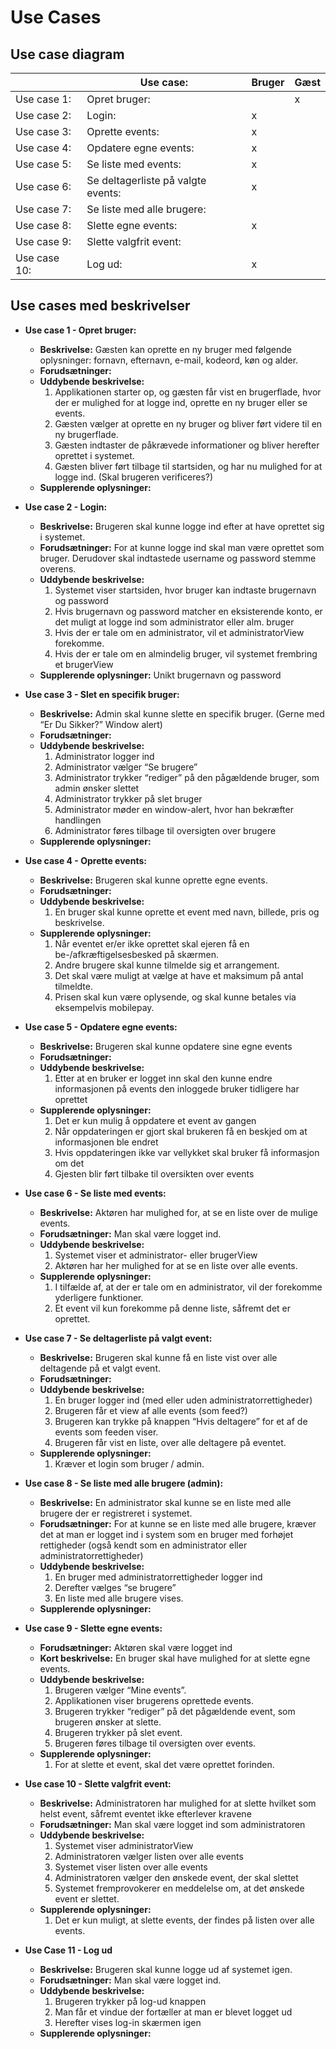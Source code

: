 
# Use Cases

## Use case diagram
|             | Use case:     | Bruger | Gæst | 
|-------------|---------------|--------|------|
| Use case 1: | Opret bruger: |        |   x  |
| Use case 2: | Login: |   x    |     |
| Use case 3: | Oprette events: |   x    |     |
| Use case 4: | Opdatere egne events: |   x    |     |
| Use case 5: | Se liste med events: |   x    |     |
| Use case 6: | Se deltagerliste på valgte events: |   x    |     |
| Use case 7: | Se liste med alle brugere: |       |     |
| Use case 8: | Slette egne events: |   x    |     |
| Use case 9: | Slette valgfrit event: |       |     |
| Use case 10: | Log ud: |   x    |     |

## Use cases med beskrivelser

- **Use case 1 - Opret bruger:**
	- **Beskrivelse:** Gæsten kan oprette en ny bruger med følgende oplysninger: fornavn, efternavn, e-mail, kodeord, køn og alder. 
	- **Forudsætninger:** 
	- **Uddybende beskrivelse:**
		1. Applikationen starter op, og gæsten får vist en brugerflade, hvor der er mulighed for at logge ind, oprette en ny bruger eller se events.
		2. Gæsten vælger at oprette en ny bruger og bliver ført videre til en ny brugerflade.
		3. Gæsten indtaster de påkrævede informationer og bliver herefter oprettet i systemet.
		4. Gæsten bliver ført tilbage til startsiden, og har nu mulighed for at logge ind. (Skal brugeren verificeres?) 
	- **Supplerende oplysninger:**

- **Use case 2 - Login:**
	- **Beskrivelse:** Brugeren skal kunne logge ind efter at have oprettet sig i systemet.
	- **Forudsætninger:** For at kunne logge ind skal man være oprettet som bruger. Derudover skal indtastede username og password stemme overens.
	- **Uddybende beskrivelse:**
		1. Systemet viser startsiden, hvor bruger kan indtaste brugernavn og password
		2. Hvis brugernavn og password matcher en eksisterende konto, er det muligt at logge ind som administrator eller alm. bruger
		3. Hvis der er tale om en administrator, vil et administratorView forekomme. 
		4. Hvis der er tale om en almindelig bruger, vil systemet frembring et brugerView
	- **Supplerende oplysninger:** Unikt brugernavn og password

- **Use case 3 - Slet en specifik bruger:** 
	- **Beskrivelse:** Admin skal kunne slette en specifik bruger. (Gerne med “Er Du Sikker?” Window alert)
	- **Forudsætninger:** 
	- **Uddybende beskrivelse:** 
		1. Administrator logger ind 
		2. Administrator vælger “Se brugere”
		3. Administrator trykker “rediger” på den pågældende bruger, som admin ønsker slettet
		4. Administrator trykker på slet bruger  
		5. Administrator møder en window-alert, hvor han bekræfter handlingen
		6. Administrator føres tilbage til oversigten over brugere 
	- **Supplerende oplysninger:**

- **Use case 4 - Oprette events:**
	- **Beskrivelse:** Brugeren skal kunne oprette egne events.
	- **Forudsætninger:** 
	- **Uddybende beskrivelse:**
		1. En bruger skal kunne oprette et event med navn, billede, pris og beskrivelse.
	- **Supplerende oplysninger:**
		1. Når eventet er/er ikke oprettet skal ejeren få en be-/afkræftigelsesbesked på skærmen.
		2. Andre brugere skal kunne tilmelde sig et arrangement.
		3. Det skal være muligt at vælge at have et maksimum på antal tilmeldte.
		4. Prisen skal kun være oplysende, og skal kunne betales via eksempelvis mobilepay. 

- **Use case 5 - Opdatere egne events:**
	- **Beskrivelse:** Brugeren skal kunne opdatere sine egne events 
	- **Forudsætninger:** 
	- **Uddybende beskrivelse:**
		1. Etter at en bruker er logget inn skal den kunne endre informasjonen på events den inloggede bruker tidligere har oprettet
	- **Supplerende oplysninger:**
		1. Det er kun mulig å oppdatere et event av gangen
		2. Når oppdateringen er gjort skal brukeren få en beskjed om at informasjonen ble endret
		3. Hvis oppdateringen ikke var vellykket skal bruker få informasjon om det
		4. Gjesten blir ført tilbake til oversikten over events

- **Use case 6 - Se liste med events:**
	- **Beskrivelse:** Aktøren har mulighed for, at se en liste over de mulige events.
	- **Forudsætninger:** Man skal være logget ind.
	- **Uddybende beskrivelse:**
		1. Systemet viser et administrator- eller brugerView
		2. Aktøren har her mulighed for at se en liste over alle events.
	- **Supplerende oplysninger:**
		1. I tilfælde af, at der er tale om en administrator, vil der forekomme yderligere funktioner.
		2. Et event vil kun forekomme på denne liste, såfremt det er oprettet. 

- **Use case 7 - Se deltagerliste på valgt event:**
	- **Beskrivelse:** Brugeren skal kunne få en liste vist over alle deltagende på et valgt event. 
	- **Forudsætninger:**
	- **Uddybende beskrivelse:**
		1. En bruger logger ind (med eller uden administratorrettigheder)
		2. Brugeren får et view af alle events (som feed?)
		3. Brugeren kan trykke på knappen “Hvis deltagere” for et af de events som feeden viser.
		4. Brugeren får vist en liste, over alle deltagere på eventet.	
	- **Supplerende oplysninger:**
		1. Kræver et login som bruger / admin.

- **Use case 8 - Se liste med alle brugere (admin):**
	- **Beskrivelse:** En administrator skal kunne se en liste med alle brugere der er registreret i systemet.
	- **Forudsætninger:** For at kunne se en liste med alle brugere, kræver det at man er logget ind i system som en bruger med forhøjet rettigheder (også kendt som en administrator eller administratorrettigheder) 
	- **Uddybende beskrivelse:**
		1. En bruger med administratorrettigheder logger ind 
		2. Derefter vælges “se brugere” 
		3. En liste med alle brugere vises. 
	- **Supplerende oplysninger:**
	
- **Use case 9 - Slette egne events:**
	- **Forudsætninger:** Aktøren skal være logget ind
	- **Kort beskrivelse:** En bruger skal have mulighed for at slette egne events. 
	- **Uddybende beskrivelse:**
		1. Brugeren vælger “Mine events”.
		2. Applikationen viser brugerens oprettede events. 
		3. Brugeren trykker “rediger” på det pågældende event, som brugeren  ønsker at slette.
		4. Brugeren trykker på slet event.   
		5. Brugeren føres tilbage til oversigten over events. 
	- **Supplerende oplysninger:**
		1. For at slette et event, skal det være oprettet forinden. 

- **Use case 10 - Slette valgfrit event:**
	- **Beskrivelse:** Administratoren har mulighed for at slette hvilket som helst event, såfremt eventet ikke efterlever kravene
	- **Forudsætninger:** Man skal være logget ind som administratoren
	- **Uddybende beskrivelse:**
		1. Systemet viser administratorView
		2. Administratoren vælger listen over alle events
		3. Systemet viser listen over alle events
		4. Administratoren vælger den ønskede event, der skal slettet
		5. Systemet fremprovokerer en meddelelse om, at det ønskede event er slettet.	
	- **Supplerende oplysninger:**
		1. Det er kun muligt, at slette events, der findes på listen over alle events.

- **Use Case 11 - Log ud**
	- **Beskrivelse:** Brugeren skal kunne logge ud af systemet igen.
	- **Forudsætninger:** Man skal være logget ind. 
	- **Uddybende beskrivelse:**
		1. Brugeren trykker på log-ud knappen
		2. Man får et vindue der fortæller at man er blevet logget ud
		3. Herefter vises log-in skærmen igen
	- **Supplerende oplysninger:**



